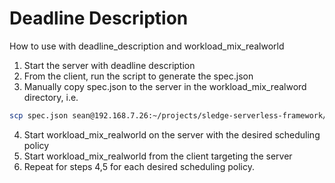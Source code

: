 # Deadline Description

How to use with deadline_description and workload_mix_realworld

1. Start the server with deadline description
2. From the client, run the script to generate the spec.json
3. Manually copy spec.json to the server in the workload_mix_realword directory, i.e.

```sh
scp spec.json sean@192.168.7.26:~/projects/sledge-serverless-framework/runtime/experiments/workload_mix_realworld/spec.json
```

4. Start workload_mix_realworld on the server with the desired scheduling policy
5. Start workload_mix_realworld from the client targeting the server
6. Repeat for steps 4,5 for each desired scheduling policy.
